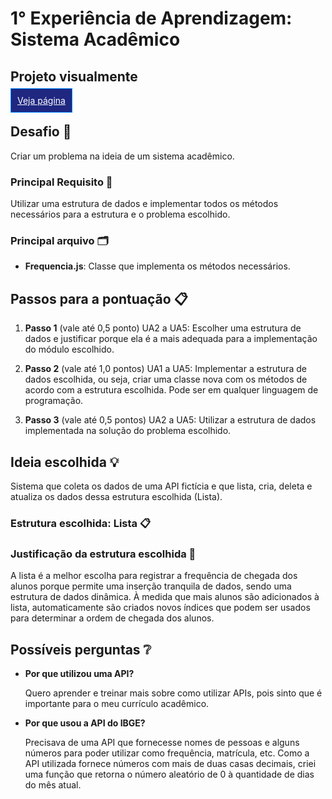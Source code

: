 # 1° Experiência de Aprendizagem: Sistema Acadêmico 

## Projeto visualmente
<a href="./index.html" style="padding: 10px; font-size: 14px; color: white; background-color: #1f2780; border: 1px solid #008cff;"> Veja página</a>

## Desafio 🧐

Criar um problema na ideia de um sistema acadêmico.

### Principal Requisito 📝

Utilizar uma estrutura de dados e implementar todos os métodos necessários para a estrutura e o problema escolhido.

### Principal arquivo 🗂️

- **Frequencia.js**: Classe que implementa os métodos necessários.

## Passos para a pontuação 📋

1. **Passo 1** (vale até 0,5 ponto) UA2 a UA5: Escolher uma estrutura de dados e justificar porque ela é a mais adequada para a implementação do módulo escolhido.

2. **Passo 2** (vale até 1,0 pontos) UA1 a UA5: Implementar a estrutura de dados escolhida, ou seja, criar uma classe nova com os métodos de acordo com a estrutura escolhida. Pode ser em qualquer linguagem de programação.

3. **Passo 3** (vale até 0,5 pontos) UA2 a UA5: Utilizar a estrutura de dados implementada na solução do problema escolhido.

## Ideia escolhida 💡

Sistema que coleta os dados de uma API fictícia e que lista, cria, deleta e atualiza os dados dessa estrutura escolhida (Lista).

### Estrutura escolhida: Lista 📋

### Justificação da estrutura escolhida 📝

A lista é a melhor escolha para registrar a frequência de chegada dos alunos porque permite uma inserção tranquila de dados, sendo uma estrutura de dados dinâmica. À medida que mais alunos são adicionados à lista, automaticamente são criados novos índices que podem ser usados para determinar a ordem de chegada dos alunos.

## Possíveis perguntas ❔

- **Por que utilizou uma API?**

    Quero aprender e treinar mais sobre como utilizar APIs, pois sinto que é importante para o meu currículo acadêmico.

- **Por que usou a API do IBGE?**

    Precisava de uma API que fornecesse nomes de pessoas e alguns números para poder utilizar como frequência, matrícula, etc. Como a API utilizada fornece números com mais de duas casas decimais, criei uma função que retorna o número aleatório de 0 à quantidade de dias do mês atual.